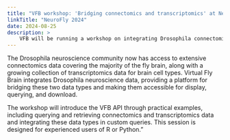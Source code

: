 ```yaml
---
title: "VFB workshop: 'Bridging connectomics and transcriptomics' at NeuroFly 2024"
linkTitle: "NeuroFly 2024"
date: 2024-08-25
description: >
    VFB will be running a workshop on integrating Drosophila connectomics and transcriptomics data.
---
```


The Drosophila neuroscience community now has access to extensive connectomics data covering the majority of the fly brain, along with a growing collection of transcriptomics data for brain cell types. Virtual Fly Brain integrates Drosophila neuroscience data, providing a platform for bridging these two data types and making them accessible for display, querying, and download.

The workshop will introduce the VFB API through practical examples, including querying and retrieving connectomics and transcriptomics data and integrating these data types in custom queries. This session is designed for experienced users of R or Python.”